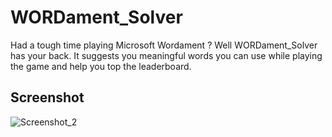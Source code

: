 # WORDament_Solver
Had a tough time playing Microsoft Wordament ? Well WORDament_Solver has your back. It suggests you meaningful words you can use while playing the game and help you top the leaderboard.  
## Screenshot

![Screenshot_2](https://user-images.githubusercontent.com/71566912/129474828-6207c7b5-b4fd-411e-bc40-e095b11c528d.png)
  
